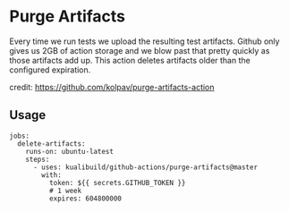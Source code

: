 # Purge Artifacts

Every time we run tests we upload the resulting test artifacts. Github only gives us 2GB of action storage and we blow past that pretty quickly as those artifacts add up. This action deletes artifacts older than the configured expiration.

credit: https://github.com/kolpav/purge-artifacts-action

## Usage

```
jobs:
  delete-artifacts:
    runs-on: ubuntu-latest
    steps:
      - uses: kualibuild/github-actions/purge-artifacts@master
        with:
          token: ${{ secrets.GITHUB_TOKEN }}
          # 1 week
          expires: 604800000
```

